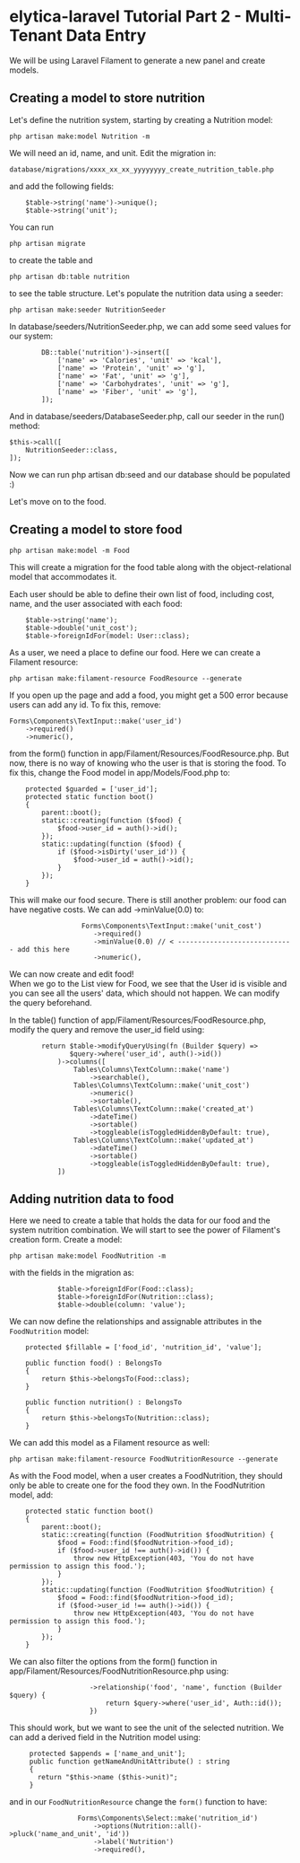 # elytica-laravel Tutorial Part 2 - Multi-Tenant Data Entry

We will be using Laravel Filament to generate a new panel and create models.

## Creating a model to store nutrition
Let's define the nutrition system, starting by creating a Nutrition model:

```
php artisan make:model Nutrition -m
```
We will need an id, name, and unit. Edit the migration in:

```
database/migrations/xxxx_xx_xx_yyyyyyyy_create_nutrition_table.php
```
and add the following fields:
```
    $table->string('name')->unique();
    $table->string('unit');  
```

You can run 
```
php artisan migrate
```
to create the table and 
```
php artisan db:table nutrition
```
to see the table structure.
Let's populate the nutrition data using a seeder:

```
php artisan make:seeder NutritionSeeder
```
In database/seeders/NutritionSeeder.php, we can add some seed values for our system:

```
        DB::table('nutrition')->insert([
            ['name' => 'Calories', 'unit' => 'kcal'],
            ['name' => 'Protein', 'unit' => 'g'],
            ['name' => 'Fat', 'unit' => 'g'],
            ['name' => 'Carbohydrates', 'unit' => 'g'],
            ['name' => 'Fiber', 'unit' => 'g'],
        ]);
```
And in database/seeders/DatabaseSeeder.php, call our seeder in the run() method:

```
$this->call([
    NutritionSeeder::class,                                                                       
]); 
```
Now we can run php artisan db:seed and our database should be populated :)

Let's move on to the food.

## Creating a model to store food
```
php artisan make:model -m Food
```
This will create a migration for the food table along with the object-relational model that accommodates it.

Each user should be able to define their own list of food, including cost, name, and the user associated with each food:
```
    $table->string('name');
    $table->double('unit_cost');
    $table->foreignIdFor(model: User::class);
```
As a user, we need a place to define our food. Here we can create a Filament resource:

```
php artisan make:filament-resource FoodResource --generate
```

If you open up the page and add a food, you might get a 500 error because users can add any id. To fix this, remove:
```
Forms\Components\TextInput::make('user_id')
    ->required()                                                                      
    ->numeric(),
```
from the form() function in app/Filament/Resources/FoodResource.php. But now, there is no way of knowing who the user is that is storing the food. To fix this, change the Food model in app/Models/Food.php to:
```
    protected $guarded = ['user_id'];
    protected static function boot()
    {
        parent::boot();
        static::creating(function ($food) {
            $food->user_id = auth()->id();
        });
        static::updating(function ($food) {
            if ($food->isDirty('user_id')) {
                $food->user_id = auth()->id();
            }
        });
    }
```
This will make our food secure. There is still another problem: our food can have negative costs. We can add ->minValue(0.0) to:
```
                  Forms\Components\TextInput::make('unit_cost')                                             
                     ->required()
                     ->minValue(0.0) // < ----------------------------- add this here
                     ->numeric(),

```
We can now create and edit food!<br>
When we go to the List view for Food, we see that the User id is visible and you can see all the users' data, which should not happen. We can modify the query beforehand.

In the table() function of app/Filament/Resources/FoodResource.php, modify the query and remove the user_id field using:
```
        return $table->modifyQueryUsing(fn (Builder $query) =>
               $query->where('user_id', auth()->id())
            )->columns([
                Tables\Columns\TextColumn::make('name')
                    ->searchable(),
                Tables\Columns\TextColumn::make('unit_cost')
                    ->numeric()
                    ->sortable(),
                Tables\Columns\TextColumn::make('created_at')
                    ->dateTime()
                    ->sortable()
                    ->toggleable(isToggledHiddenByDefault: true),
                Tables\Columns\TextColumn::make('updated_at')
                    ->dateTime()
                    ->sortable()
                    ->toggleable(isToggledHiddenByDefault: true),
            ])
```
## Adding nutrition data to food
Here we need to create a table that holds the data for our food and the system nutrition combination. We will start to see the power of Filament's creation form. Create a model:
```
php artisan make:model FoodNutrition -m
```
with the fields in the migration as:
```
            $table->foreignIdFor(Food::class);                            
            $table->foreignIdFor(Nutrition::class);
            $table->double(column: 'value');     
``` 
We can now define the relationships and assignable attributes in the `FoodNutrition` model:
```
    protected $fillable = ['food_id', 'nutrition_id', 'value'];

    public function food() : BelongsTo
    {
        return $this->belongsTo(Food::class);
    }

    public function nutrition() : BelongsTo
    {
        return $this->belongsTo(Nutrition::class);
    }
```

We can add this model as a Filament resource as well:
```
php artisan make:filament-resource FoodNutritionResource --generate
```
As with the Food model, when a user creates a FoodNutrition, they should only be able to create one for the food they own. In the FoodNutrition model, add:

```
    protected static function boot()
    {
        parent::boot();
        static::creating(function (FoodNutrition $foodNutrition) {
            $food = Food::find($foodNutrition->food_id);
            if ($food->user_id !== auth()->id()) {
                throw new HttpException(403, 'You do not have permission to assign this food.');
            }
        });
        static::updating(function (FoodNutrition $foodNutrition) {
            $food = Food::find($foodNutrition->food_id);
            if ($food->user_id !== auth()->id()) {
                throw new HttpException(403, 'You do not have permission to assign this food.');
            }
        });
    }
```

We can also filter the options from the form() function in app/Filament/Resources/FoodNutritionResource.php using:
```
                    ->relationship('food', 'name', function (Builder $query) {
                        return $query->where('user_id', Auth::id());
                    })
```
This should work, but we want to see the unit of the selected nutrition. We can add a derived field in the Nutrition model using:

```
     protected $appends = ['name_and_unit'];
     public function getNameAndUnitAttribute() : string
     {
       return "$this->name ($this->unit)";
     }
```
and in our `FoodNutritionResource` change the `form()` function to have:
```
                 Forms\Components\Select::make('nutrition_id')
                     ->options(Nutrition::all()->pluck('name_and_unit', 'id'))
                     ->label('Nutrition')
                     ->required(),
```
